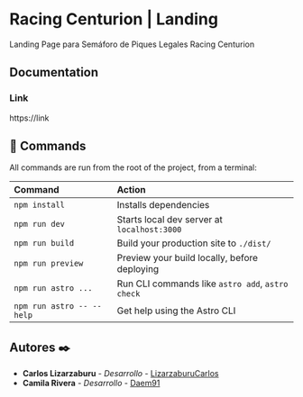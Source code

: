 # Racing Centurion | Landing
Landing Page para Semáforo de Piques Legales Racing Centurion

## Documentation

### Link
https://link

## 🧞 Commands

All commands are run from the root of the project, from a terminal:

| Command                   | Action                                           |
| :------------------------ | :----------------------------------------------- |
| `npm install`             | Installs dependencies                            |
| `npm run dev`             | Starts local dev server at `localhost:3000`      |
| `npm run build`           | Build your production site to `./dist/`          |
| `npm run preview`         | Preview your build locally, before deploying     |
| `npm run astro ...`       | Run CLI commands like `astro add`, `astro check` |
| `npm run astro -- --help` | Get help using the Astro CLI                     |


## Autores ✒️

* **Carlos Lizarzaburu** - *Desarrollo* - [LizarzaburuCarlos](https://github.com/LizarzaburuCarlos)
* **Camila Rivera** - *Desarrollo* - [Daem91](https://github.com/Daem91)
